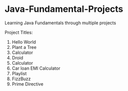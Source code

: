 # Java-Fundamental-Projects
Learning Java Fundamentals through multiple projects

Project Titles:
1. Hello World
2. Plant a Tree
3. Calculator
4. Droid
5. Calculator
6. Car loan EMI Calculator
7. Playlist
8. FizzBuzz
9. Prime Directive
